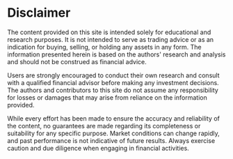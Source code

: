 # Disclaimer

The content provided on this site is intended solely for educational and research purposes. It is not intended to serve as trading advice or as an indication for buying, selling, or holding any assets in any form. The information presented herein is based on the authors' research and analysis and should not be construed as financial advice.&#x20;

Users are strongly encouraged to conduct their own research and consult with a qualified financial advisor before making any investment decisions. The authors and contributors to this site do not assume any responsibility for losses or damages that may arise from reliance on the information provided.&#x20;

While every effort has been made to ensure the accuracy and reliability of the content, no guarantees are made regarding its completeness or suitability for any specific purpose. Market conditions can change rapidly, and past performance is not indicative of future results. Always exercise caution and due diligence when engaging in financial activities.
